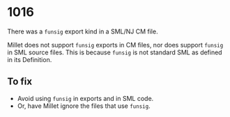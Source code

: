 # 1016

There was a `funsig` export kind in a SML/NJ CM file.

Millet does not support `funsig` exports in CM files, nor does support `funsig` in SML source files. This is because `funsig` is not standard SML as defined in its Definition.

## To fix

- Avoid using `funsig` in exports and in SML code.
- Or, have Millet ignore the files that use `funsig`.
